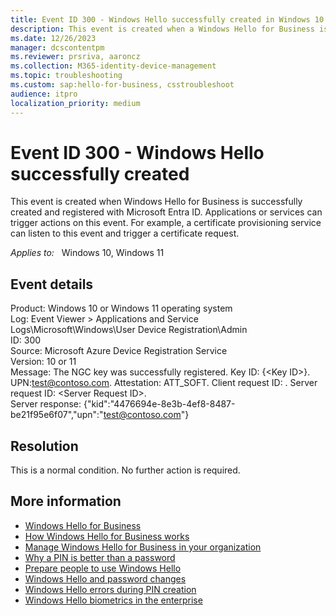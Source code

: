 ```yaml
---
title: Event ID 300 - Windows Hello successfully created in Windows 10
description: This event is created when a Windows Hello for Business is successfully created and registered with Microsoft Entra ID.
ms.date: 12/26/2023
manager: dcscontentpm
ms.reviewer: prsriva, aaroncz
ms.collection: M365-identity-device-management
ms.topic: troubleshooting
ms.custom: sap:hello-for-business, csstroubleshoot
audience: itpro
localization_priority: medium
---
```

# Event ID 300 - Windows Hello successfully created

This event is created when Windows Hello for Business is successfully created and registered with Microsoft Entra ID. Applications or services can trigger actions on this event. For example, a certificate provisioning service can listen to this event and trigger a certificate request.

_Applies to:_ &nbsp; Windows 10, Windows 11

## Event details

Product: Windows 10 or Windows 11 operating system  
Log: Event Viewer > Applications and Service Logs\\Microsoft\\Windows\\User Device Registration\\Admin  
ID: 300  
Source: Microsoft Azure Device Registration Service  
Version: 10 or 11  
Message: The NGC key was successfully registered. Key ID: {\<Key ID\>}. UPN:test@contoso.com. Attestation: ATT\_SOFT. Client request ID: . Server request ID: \<Server Request ID\>.</br>Server response: {"kid":"4476694e-8e3b-4ef8-8487-be21f95e6f07","upn":"test@contoso.com"}

## Resolution

This is a normal condition. No further action is required.

## More information

- [Windows Hello for Business](/windows/security/identity-protection/hello-for-business/hello-identity-verification)
- [How Windows Hello for Business works](/windows/security/identity-protection/hello-for-business/hello-how-it-works)
- [Manage Windows Hello for Business in your organization](/windows/security/identity-protection/hello-for-business/hello-manage-in-organization)
- [Why a PIN is better than a password](/windows/security/identity-protection/hello-for-business/hello-why-pin-is-better-than-password)
- [Prepare people to use Windows Hello](/windows/security/identity-protection/hello-for-business/hello-prepare-people-to-use)
- [Windows Hello and password changes](/windows/security/identity-protection/hello-for-business/hello-and-password-changes)
- [Windows Hello errors during PIN creation](windows-hello-errors-during-pin-creation-in-windows-10.md)
- [Windows Hello biometrics in the enterprise](/windows/security/identity-protection/hello-for-business/hello-biometrics-in-enterprise)

